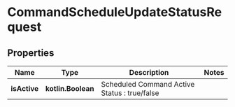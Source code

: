 
# CommandScheduleUpdateStatusRequest

## Properties
Name | Type | Description | Notes
------------ | ------------- | ------------- | -------------
**isActive** | **kotlin.Boolean** | Scheduled Command Active Status : true/false | 



